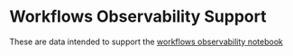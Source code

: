 # Workflows Observability Support

These are data intended to support the [workflows observability notebook](#)